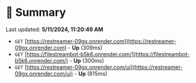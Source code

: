 # 📖 Summary
Last updated: **5/11/2024, 11:20:49 AM**

- `GET` [https://restreamer-09gx.onrender.com](https://restreamer-09gx.onrender.com) - **Up** (309ms)
- `GET` [https://filestreambot-b5k6.onrender.com/](https://filestreambot-b5k6.onrender.com/) - **Up** (300ms)
- `GET` [https://restreamer-09gx.onrender.com/ui](https://restreamer-09gx.onrender.com/ui) - **Up** (815ms)
